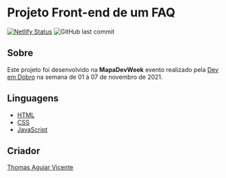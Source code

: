 # Projeto Front-end de um FAQ

[![Netlify Status](https://api.netlify.com/api/v1/badges/a363ca3d-c2b7-44b4-8ce1-2223deb91d0e/deploy-status)](https://app.netlify.com/sites/faq-thmsaguiar/deploys) ![GitHub last commit](https://img.shields.io/github/last-commit/thmsaguiar/jumpinggame)


## Sobre
Este projeto foi desenvolvido na **MapaDevWeek** evento realizado pela [Dev em Dobro](https://github.com/devemdobro) na semana de 01 à 07 de novembro de 2021.

## Linguagens
- [HTML](https://developer.mozilla.org/pt-BR/docs/Web/HTML)
- [CSS](https://developer.mozilla.org/pt-BR/docs/Web/CSS)
- [JavaScript](https://developer.mozilla.org/pt-BR/docs/Web/JavaScript)

## Criador
[Thomas Aguiar Vicente](https://github.com/thmsaguiar)
